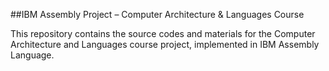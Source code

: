 ##IBM Assembly Project – Computer Architecture & Languages Course

This repository contains the source codes and materials for the Computer Architecture and Languages course project, implemented in IBM Assembly Language.
